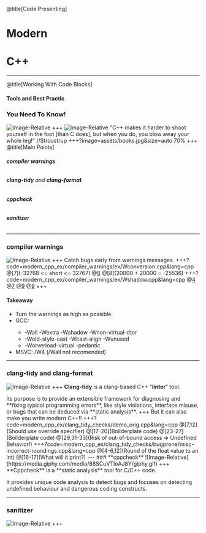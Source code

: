 @title[Code Presenting]
# Modern 
# C++

---
@title[Working With Code Blocks]

#### Tools and Best Practic 

### You Need To Know!
![Image-Relative](https://media.giphy.com/media/3hQ0hZDo4QhR6/giphy.gif)
+++
![Image-Relative](https://media.giphy.com/media/PerRzSEG0PuKY/giphy.gif)
"C++ makes it harder to shoot yourself in the foot [than C does], but when you
do, you blow away your whole leg!" //Stroustrup
+++?image=assets/books.jpg&size=auto 70%
+++
@title[Main Points]

###### <p> **compiler warnings**
###### <p> **clang-tidy** and **clang-format**
###### <p> **cppcheck**
###### <p> **sanitizer**

---
### **compiler warnings** 
![Image-Relative](https://media.giphy.com/media/1sd2bQx5GnQf6/giphy.gif)
+++
Catch bugs early from warnings messages.
+++?code=modern_cpp_ex/compiler_warnings/ex/Wconversion.cpp&lang=cpp
@[7](-32768 <= short <= 32767)
@[8](?)
@[8](20000 + 20000 = -25536)
+++?code=modern_cpp_ex/compiler_warnings/ex/Wshadow.cpp&lang=cpp
@[4](1)
@[7](2)
@[9](?)
@[9](1)
+++
#### **Takeaway**
- Turn the warnings as high as possible.
- GCC: <p>
    - -Wall -Wextra -Wshadow -Wnon-virtual-dtor
    - -Wold-style-cast -Wcast-align -Wunused
    - -Worverload-virtual -pedantic 
- MSVC: /W4 (/Wall not recomended)
---
### **clang-tidy** and **clang-format**
![Image-Relative](https://media.giphy.com/media/36f3FuSRfoozm/giphy.gif)
+++
**Clang-tidy** is a clang-based C++ “**linter**” tool.
<p> Its purpose is to provide an extensible framework for diagnosing and **fixing typical programming errors**, like style violations, interface misuse, or bugs that can be deduced via **static analysis**.
+++
But it can also make you write modern C++!!
+++?code=modern_cpp_ex/clang_tidy_checks/demo_orig.cpp&lang=cpp
@[7,12](Should use override specifier)
@[17-20](Boilderplate code)
@[23-27](Boilderplate code)
@[29,31-33](Risk of out-of-bound access => Undefined Behavior!)
+++?code=modern_cpp_ex/clang_tidy_checks/bugprone/misc-incorrect-roundings.cpp&lang=cpp
@[4-6,12](Round of the float value to an int)
@[16-17](What will it print?)
---
### **cppcheck**
![Image-Relative](https://media.giphy.com/media/88SCuVTIoAJ8Y/giphy.gif)
+++
**Cppcheck** is a **static analysis** tool for C/C++ code.
<p> It provides unique code analysis to detect bugs and focuses on detecting undefined behaviour and dangerous coding constructs.

---
### **sanitizer**
![Image-Relative](https://media1.tenor.com/images/df6668bb4af86556421e05b3aaa4b3ca/tenor.gif?itemid=10317609)
+++
